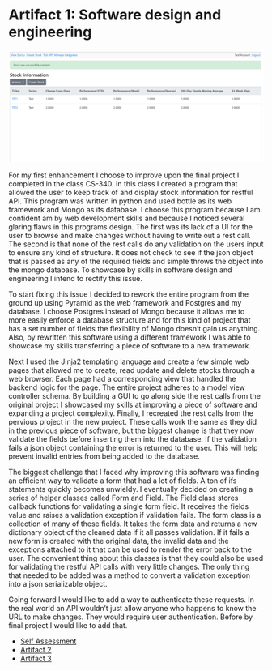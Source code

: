 # Artifact 1: Software design and engineering

![Main Page](images/a1s1.JPG)

For my first enhancement I choose to improve upon the final project I completed in the class CS-340.  In this class I created a program that allowed the user to keep track of and display stock information for restful API.  This program was written in python and used bottle as its web framework and Mongo as its database.  I choose this program because I am confident am by web development skills and because I noticed several glaring flaws in this programs design.  The first was its lack of a UI for the user to browse and make changes without having to write out a rest call.  The second is that none of the rest calls do any validation on the users input to ensure any kind of structure.  It does not check to see if the json object that is passed as any of the required fields and simple throws the object into the mongo database.  To showcase by skills in software design and engineering I intend to rectify this issue.

To start fixing this issue I decided to rework the entire program from the ground up using Pyramid as the web framework and Postgres and my database.  I choose Postgres instead of Mongo because it allows me to more easily enforce a database structure and for this kind of project that has a set number of fields the flexibility of Mongo doesn’t gain us anything.  Also, by rewritten this software using a different framework I was able to showcase my skills transferring a piece of software to a new framework.

Next I used the Jinja2 templating language and create a few simple web pages that allowed me to create, read update and delete stocks through a web browser.  Each page had a corresponding view that handled the backend logic for the page.  The entire project adheres to a model view controller schema.  By building a GUI to go along side the rest calls from the original project I showcased my skills at improving a piece of software and expanding a project complexity.  Finally, I recreated the rest calls from the pervious project in the new project.  These calls work the same as they did in the previous piece of software, but the biggest change is that they now validate the fields before inserting them into the database.  If the validation fails a json object containing the error is returned to the user.  This will help prevent invalid entries from being added to the database.

The biggest challenge that I faced why improving this software was finding an efficient way to validate a form that had a lot of fields. A ton of ifs statements quickly becomes unwieldy.   I eventually decided on creating a series of helper classes called Form and Field.  The Field class stores callback functions for validating a single form field.  It receives the fields value and raises a validation exception if validation fails.  The form class is a collection of many of these fields.  It takes the form data and returns a new dictionary object of the cleaned data if it all passes validation.  If it fails a new form is created with the original data, the invalid data and the exceptions attached to it that can be used to render the error back to the user.  The convenient thing about this classes is that they could also be used for validating the restful API calls with very little changes. The only thing that needed to be added was a method to convert a validation exception into a json serializable object.

Going forward I would like to add a way to authenticate these requests.  In the real world an API wouldn’t just allow anyone who happens to know the URL to make changes.  They would require user authentication.  Before by final project I would like to add that.

- [Self Assessment](index.md)
- [Artifact 2](artifact2.md)
- [Artifact 3](artifact3.md)

